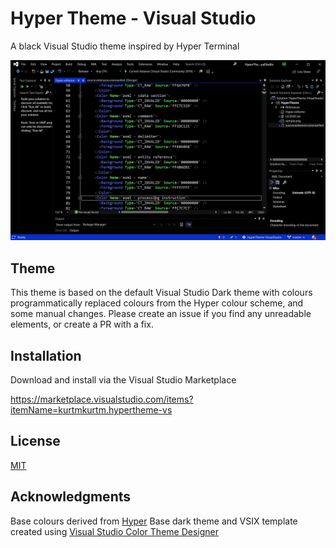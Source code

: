 # Hyper Theme - Visual Studio
A black Visual Studio theme inspired by Hyper Terminal

![Theme Screenshot](/assets/sample.png)



## Theme

This theme is based on the default Visual Studio Dark theme with colours programmatically replaced colours from the Hyper colour scheme, and some manual changes. Please create an issue if you find any unreadable elements, or create a PR with a fix.

## Installation

Download and install via the Visual Studio Marketplace

https://marketplace.visualstudio.com/items?itemName=kurtmkurtm.hypertheme-vs

## License
[MIT](https://choosealicense.com/licenses/mit/)

## Acknowledgments

Base colours derived from [Hyper](https://github.com/zeit/hyper)
Base dark theme and VSIX template created using [Visual Studio Color Theme Designer](https://marketplace.visualstudio.com/items?itemName=ms-madsk.ColorThemeDesigner)

